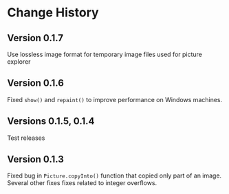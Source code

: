 # Change History

## Version 0.1.7

Use lossless image format for temporary image files used for picture explorer

## Version 0.1.6

Fixed `show()` and `repaint()` to improve performance on Windows machines.

## Versions 0.1.5, 0.1.4

Test releases

## Version 0.1.3

Fixed bug in `Picture.copyInto()` function that copied only part of an image.  Several other fixes fixes related to integer overflows.
